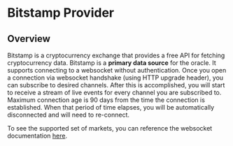 # Bitstamp Provider

## Overview

Bitstamp is a cryptocurrency exchange that provides a free API for fetching cryptocurrency data. Bitstamp is a **primary data source** for the oracle. It supports connecting to a websocket without authentication. Once you open a connection via websocket handshake (using HTTP upgrade header), you can subscribe to desired channels. After this is accomplished, you will start to receive a stream of live events for every channel you are subscribed to. Maximum connection age is 90 days from the time the connection is established. When that period of time elapses, you will be automatically disconnected and will need to re-connect.

To see the supported set of markets, you can reference the websocket documentation [here](https://www.bitstamp.net/websocket/v2/).
